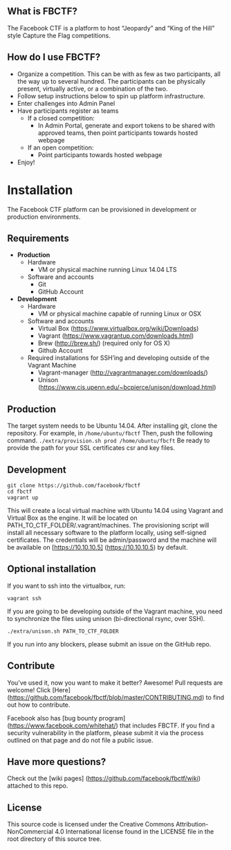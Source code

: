 
## What is FBCTF?

The Facebook CTF is a platform to host “Jeopardy” and “King of the Hill” style Capture the Flag competitions. 

## How do I use FBCTF?

* Organize a competition. This can be with as few as two participants, all the way up to several hundred. The participants can be physically present, virtually active, or a combination of the two. 
* Follow setup instructions below to spin up platform infrastructure. 
* Enter challenges into Admin Panel 
* Have participants register as teams
    * If a closed competition: 
        * In Admin Portal, generate and export tokens to be shared with approved teams, then point participants towards hosted webpage
    * If  an open competition: 
        * Point participants towards hosted webpage
* Enjoy!

# Installation 

The Facebook CTF platform can be provisioned in development or production environments.

## Requirements 

* **Production**
    * Hardware 
        * VM or physical machine running Linux 14.04 LTS
    * Software and accounts
        * Git 
        * GitHub Account
* **Development** 
    * Hardware
        * VM or physical machine capable of running Linux or OSX
    * Software and accounts 
        * Virtual Box (https://www.virtualbox.org/wiki/Downloads)
        * Vagrant (https://www.vagrantup.com/downloads.html)
        * Brew (http://brew.sh/) (required only for OS X)
        * Github Account
    * Required installations for SSH’ing and developing outside of the Vagrant Machine
        * Vagrant-manager (http://vagrantmanager.com/downloads/) 
        * Unison (https://www.cis.upenn.edu/~bcpierce/unison/download.html) 

## Production

The target system needs to be Ubuntu 14.04. After installing git, clone the repository. For example, in `/home/ubuntu/fbctf`
Then, push the following command. 
`./extra/provision.sh prod /home/ubuntu/fbcft`
Be ready to provide the path for your SSL certificates csr and key files.

## Development

    git clone https://github.com/facebook/fbctf
    cd fbctf
    vagrant up



This will create a local virtual machine with Ubuntu 14.04 using Vagrant and Virtual Box as the engine. It will be located on PATH_TO_CTF_FOLDER/.vagrant/machines. The provisioning script will install all necessary software to the platform locally, using self-signed certificates. The credentials will be admin/password and the machine will be available on [https://10.10.10.5] (https://10.10.10.5) by default.

## Optional installation  

If you want to ssh into the virtualbox, run:

`vagrant ssh`

If you are going to be developing outside of the Vagrant machine, you need to synchronize the files using unison (bi-directional rsync, over SSH).

`./extra/unison.sh PATH_TO_CTF_FOLDER`


If you run into any blockers, please submit an issue on the GitHub repo. 

## Contribute 

You’ve used it, now you want to make it better? Awesome! Pull requests are welcome! Click [Here] (https://github.com/facebook/fbctf/blob/master/CONTRIBUTING.md) to find out how to contribute.

Facebook also has [bug bounty program] (https://www.facebook.com/whitehat/) that includes FBCTF. If you find a security vulnerability in the platform, please submit it via the process outlined on that page and do not file a public issue.

## Have more questions? 

Check out the [wiki pages] (https://github.com/facebook/fbctf/wiki) attached to this repo. 

## License 

This source code is licensed under the Creative Commons Attribution-NonCommercial 4.0 International license found in the LICENSE file in the root directory of this source tree.


